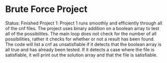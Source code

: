 # Brute Force Project

Status: Finished 
Project 1: Project 1 runs smoothly and efficiently through all of the cnf files. The project uses binary addition on a boolean array to test 
all of the possibilites. The main loop does not check for the number of all possibilities, rather it checks for whether or not a result has been found. 
The code will list a cnf as unsatisfiable if it detects that the boolean array is all true and has already been tested. 
If it detects a case where the file is satisfiable, it will print out the solution array and that the file is satisfiable.
